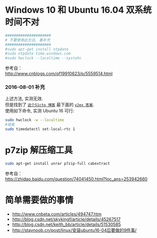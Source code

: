 # Windows 10 和 Ubuntu 16.04 双系统 时间不对  
``` bash
#####################
# 不要使用此方法, 看补充
#####################
#sudo apt-get install ntpdate
#sudo ntpdate time.windows.com
#sudo hwclock --localtime --systohc
```
参考自：  
http://www.cnblogs.com/qf19910623/p/5559514.html  

### 2016-08-01 补充
上述方法, 实测无效.  
但是找到了 [`这个51cto 博客`][51cto xueyue8] 最下面的 [`v2ex 答案`][v2ex initialdp].  
使用如下命令, 实测 Ubuntu 16 可行:  
``` bash
sudo hwclock -w --localtime
#或者
sudo timedatectl set-local-rtc 1
```


[51cto xueyue8]: http://xueyue8.blog.51cto.com/4650249/1792933,  
[v2ex initialdp]: http://www.v2ex.com/t/274007#r_3110716


# p7zip 解压缩工具
``` bash
sudo apt-get install unrar p7zip-full cabextract
```
参考自：  
http://zhidao.baidu.com/question/74041450.html?loc_ans=253942660  


# 简单需要做的事情
  - http://www.cnbeta.com/articles/494747.htm
  - http://blog.csdn.net/skykingf/article/details/45267517
  - http://blog.csdn.net/keith_bb/article/details/51530585
  - http://staynoob.cn/post/linux/安装ubuntu16-04后要做的9件事/
